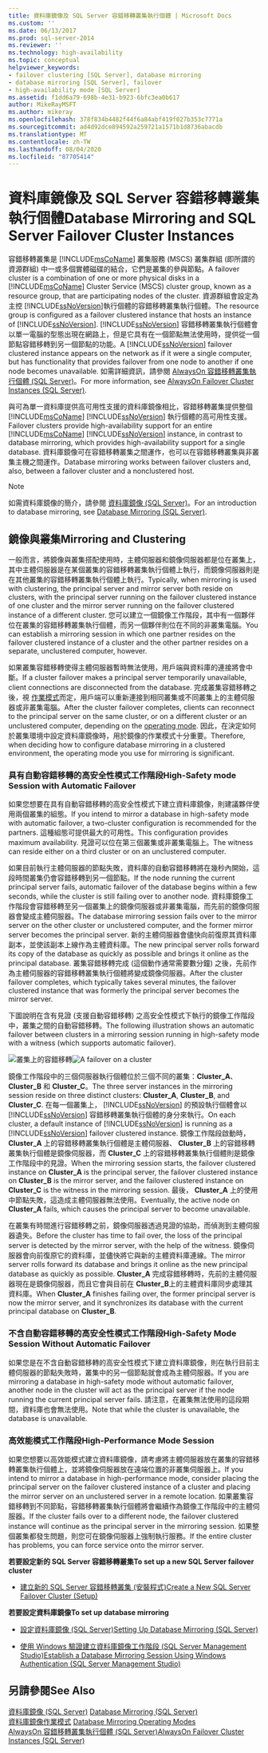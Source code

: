 ```yaml
---
title: 資料庫鏡像及 SQL Server 容錯移轉叢集執行個體 | Microsoft Docs
ms.custom: ''
ms.date: 06/13/2017
ms.prod: sql-server-2014
ms.reviewer: ''
ms.technology: high-availability
ms.topic: conceptual
helpviewer_keywords:
- failover clustering [SQL Server], database mirroring
- database mirroring [SQL Server], failover
- high-availability mode [SQL Server]
ms.assetid: f1dd6a79-698b-4e31-b923-6bfc3ea0b617
author: MikeRayMSFT
ms.author: mikeray
ms.openlocfilehash: 378f834b4482f44f6a84abf419f027b353c7771a
ms.sourcegitcommit: ad4d92dce894592a259721a1571b1d8736abacdb
ms.translationtype: MT
ms.contentlocale: zh-TW
ms.lasthandoff: 08/04/2020
ms.locfileid: "87705414"
---
```

# <a name="database-mirroring-and-sql-server-failover-cluster-instances"></a><span data-ttu-id="1e193-102">資料庫鏡像及 SQL Server 容錯移轉叢集執行個體</span><span class="sxs-lookup"><span data-stu-id="1e193-102">Database Mirroring and SQL Server Failover Cluster Instances</span></span>
  <span data-ttu-id="1e193-103">容錯移轉叢集是 [!INCLUDE[msCoName](../../includes/msconame-md.md)] 叢集服務 (MSCS) 叢集群組 (即所謂的資源群組) 中一或多個實體磁碟的結合，它們是叢集的參與節點。</span><span class="sxs-lookup"><span data-stu-id="1e193-103">A failover cluster is a combination of one or more physical disks in a [!INCLUDE[msCoName](../../includes/msconame-md.md)] Cluster Service (MSCS) cluster group, known as a resource group, that are participating nodes of the cluster.</span></span> <span data-ttu-id="1e193-104">資源群組會設定為主控 [!INCLUDE[ssNoVersion](../../includes/ssnoversion-md.md)]執行個體的容錯移轉叢集執行個體。</span><span class="sxs-lookup"><span data-stu-id="1e193-104">The resource group is configured as a failover clustered instance that hosts an instance of [!INCLUDE[ssNoVersion](../../includes/ssnoversion-md.md)].</span></span> <span data-ttu-id="1e193-105">[!INCLUDE[ssNoVersion](../../includes/ssnoversion-md.md)] 容錯移轉叢集執行個體會以單一電腦的型態出現在網路上，但是它具有在一個節點無法使用時，提供從一個節點容錯移轉到另一個節點的功能。</span><span class="sxs-lookup"><span data-stu-id="1e193-105">A [!INCLUDE[ssNoVersion](../../includes/ssnoversion-md.md)] failover clustered instance appears on the network as if it were a single computer, but has functionality that provides failover from one node to another if one node becomes unavailable.</span></span> <span data-ttu-id="1e193-106">如需詳細資訊，請參閱 [AlwaysOn 容錯移轉叢集執行個體 (SQL Server)](../../sql-server/failover-clusters/windows/always-on-failover-cluster-instances-sql-server.md)。</span><span class="sxs-lookup"><span data-stu-id="1e193-106">For more information, see [AlwaysOn Failover Cluster Instances (SQL Server)](../../sql-server/failover-clusters/windows/always-on-failover-cluster-instances-sql-server.md).</span></span>  
  
 <span data-ttu-id="1e193-107">與可為單一資料庫提供高可用性支援的資料庫鏡像相比，容錯移轉叢集提供整個 [!INCLUDE[msCoName](../../includes/msconame-md.md)] [!INCLUDE[ssNoVersion](../../includes/ssnoversion-md.md)] 執行個體的高可用性支援。</span><span class="sxs-lookup"><span data-stu-id="1e193-107">Failover clusters provide high-availability support for an entire [!INCLUDE[msCoName](../../includes/msconame-md.md)] [!INCLUDE[ssNoVersion](../../includes/ssnoversion-md.md)] instance, in contrast to database mirroring, which provides high-availability support for a single database.</span></span> <span data-ttu-id="1e193-108">資料庫鏡像可在容錯移轉叢集之間運作，也可以在容錯移轉叢集與非叢集主機之間運作。</span><span class="sxs-lookup"><span data-stu-id="1e193-108">Database mirroring works between failover clusters and, also, between a failover cluster and a nonclustered host.</span></span>  
  
> [!NOTE]  
>  <span data-ttu-id="1e193-109">如需資料庫鏡像的簡介，請參閱 [資料庫鏡像 &#40;SQL Server&#41;](database-mirroring-sql-server.md)。</span><span class="sxs-lookup"><span data-stu-id="1e193-109">For an introduction to database mirroring, see [Database Mirroring &#40;SQL Server&#41;](database-mirroring-sql-server.md).</span></span>  
  
## <a name="mirroring-and-clustering"></a><span data-ttu-id="1e193-110">鏡像與叢集</span><span class="sxs-lookup"><span data-stu-id="1e193-110">Mirroring and Clustering</span></span>  
 <span data-ttu-id="1e193-111">一般而言，將鏡像與叢集搭配使用時，主體伺服器和鏡像伺服器都是位在叢集上，其中主體伺服器是在某個叢集的容錯移轉叢集執行個體上執行，而鏡像伺服器則是在其他叢集的容錯移轉叢集執行個體上執行。</span><span class="sxs-lookup"><span data-stu-id="1e193-111">Typically, when mirroring is used with clustering, the principal server and mirror server both reside on clusters, with the principal server running on the failover clustered instance of one cluster and the mirror server running on the failover clustered instance of a different cluster.</span></span> <span data-ttu-id="1e193-112">您可以建立一個鏡像工作階段，其中有一個夥伴位在叢集的容錯移轉叢集執行個體，而另一個夥伴則位在不同的非叢集電腦。</span><span class="sxs-lookup"><span data-stu-id="1e193-112">You can establish a mirroring session in which one partner resides on the failover clustered instance of a cluster and the other partner resides on a separate, unclustered computer, however.</span></span>  
  
 <span data-ttu-id="1e193-113">如果叢集容錯移轉使得主體伺服器暫時無法使用，用戶端與資料庫的連接將會中斷。</span><span class="sxs-lookup"><span data-stu-id="1e193-113">If a cluster failover makes a principal server temporarily unavailable, client connections are disconnected from the database.</span></span> <span data-ttu-id="1e193-114">完成叢集容錯移轉之後，視 [作業模式](database-mirroring-operating-modes.md)而定，用戶端可以重新連接到相同叢集或不同叢集上的主體伺服器或非叢集電腦。</span><span class="sxs-lookup"><span data-stu-id="1e193-114">After the cluster failover completes, clients can reconnect to the principal server on the same cluster, or on a different cluster or an unclustered computer, depending on the [operating mode](database-mirroring-operating-modes.md).</span></span> <span data-ttu-id="1e193-115">因此，在決定如何於叢集環境中設定資料庫鏡像時，用於鏡像的作業模式十分重要。</span><span class="sxs-lookup"><span data-stu-id="1e193-115">Therefore, when deciding how to configure database mirroring in a clustered environment, the operating mode you use for mirroring is significant.</span></span>  
  
### <a name="high-safety-mode-session-with-automatic-failover"></a><span data-ttu-id="1e193-116">具有自動容錯移轉的高安全性模式工作階段</span><span class="sxs-lookup"><span data-stu-id="1e193-116">High-Safety mode Session with Automatic Failover</span></span>  
 <span data-ttu-id="1e193-117">如果您想要在具有自動容錯移轉的高安全性模式下建立資料庫鏡像，則建議夥伴使用兩個叢集的組態。</span><span class="sxs-lookup"><span data-stu-id="1e193-117">If you intend to mirror a database in high-safety mode with automatic failover, a two-cluster configuration is recommended for the partners.</span></span> <span data-ttu-id="1e193-118">這種組態可提供最大的可用性。</span><span class="sxs-lookup"><span data-stu-id="1e193-118">This configuration provides maximum availability.</span></span> <span data-ttu-id="1e193-119">見證可以位在第三個叢集或非叢集電腦上。</span><span class="sxs-lookup"><span data-stu-id="1e193-119">The witness can reside either on a third cluster or on an unclustered computer.</span></span>  
  
 <span data-ttu-id="1e193-120">如果目前執行主體伺服器的節點失敗，資料庫的自動容錯移轉將在幾秒內開始，這段時間叢集仍會容錯移轉到另一個節點。</span><span class="sxs-lookup"><span data-stu-id="1e193-120">If the node running the current principal server fails, automatic failover of the database begins within a few seconds, while the cluster is still failing over to another node.</span></span> <span data-ttu-id="1e193-121">資料庫鏡像工作階段會容錯移轉至另一個叢集上的鏡像伺服器或非叢集電腦，而先前的鏡像伺服器會變成主體伺服器。</span><span class="sxs-lookup"><span data-stu-id="1e193-121">The database mirroring session fails over to the mirror server on the other cluster or unclustered computer, and the former mirror server becomes the principal server.</span></span> <span data-ttu-id="1e193-122">新的主體伺服器會儘快向前復原其資料庫副本，並使該副本上線作為主體資料庫。</span><span class="sxs-lookup"><span data-stu-id="1e193-122">The new principal server rolls forward its copy of the database as quickly as possible and brings it online as the principal database.</span></span> <span data-ttu-id="1e193-123">叢集容錯移轉完成 (這個動作通常需要數分鐘) 之後，先前作為主體伺服器的容錯移轉叢集執行個體將變成鏡像伺服器。</span><span class="sxs-lookup"><span data-stu-id="1e193-123">After the cluster failover completes, which typically takes several minutes, the failover clustered instance that was formerly the principal server becomes the mirror server.</span></span>  
  
 <span data-ttu-id="1e193-124">下圖說明在含有見證 (支援自動容錯移轉) 之高安全性模式下執行的鏡像工作階段中，叢集之間的自動容錯移轉。</span><span class="sxs-lookup"><span data-stu-id="1e193-124">The following illustration shows an automatic failover between clusters in a mirroring session running in high-safety mode with a witness (which supports automatic failover).</span></span>  
  
 <span data-ttu-id="1e193-125">![叢集上的容錯移轉](../media/dbm-and-failover-clustering.gif "叢集上的容錯移轉")</span><span class="sxs-lookup"><span data-stu-id="1e193-125">![A failover on a cluster](../media/dbm-and-failover-clustering.gif "A failover on a cluster")</span></span>  
  
 <span data-ttu-id="1e193-126">鏡像工作階段中的三個伺服器執行個體位於三個不同的叢集：**Cluster_A**、**Cluster_B** 和 **Cluster_C**。</span><span class="sxs-lookup"><span data-stu-id="1e193-126">The three server instances in the mirroring session reside on three distinct clusters: **Cluster_A**, **Cluster_B**, and **Cluster_C**.</span></span> <span data-ttu-id="1e193-127">在每一個叢集上， [!INCLUDE[ssNoVersion](../../includes/ssnoversion-md.md)] 的預設執行個體會以 [!INCLUDE[ssNoVersion](../../includes/ssnoversion-md.md)] 容錯移轉叢集執行個體的身分來執行。</span><span class="sxs-lookup"><span data-stu-id="1e193-127">On each cluster, a default instance of [!INCLUDE[ssNoVersion](../../includes/ssnoversion-md.md)] is running as a [!INCLUDE[ssNoVersion](../../includes/ssnoversion-md.md)] failover clustered instance.</span></span> <span data-ttu-id="1e193-128">鏡像工作階段啟動時， **Cluster_A** 上的容錯移轉叢集執行個體是主體伺服器、 **Cluster_B** 上的容錯移轉叢集執行個體是鏡像伺服器，而 **Cluster_C** 上的容錯移轉叢集執行個體則是鏡像工作階段中的見證。</span><span class="sxs-lookup"><span data-stu-id="1e193-128">When the mirroring session starts, the failover clustered instance on **Cluster_A** is the principal server, the failover clustered instance on **Cluster_B** is the mirror server, and the failover clustered instance on **Cluster_C** is the witness in the mirroring session.</span></span> <span data-ttu-id="1e193-129">最後， **Cluster_A** 上的使用中節點失敗，這造成主體伺服器無法使用。</span><span class="sxs-lookup"><span data-stu-id="1e193-129">Eventually, the active node on **Cluster_A** fails, which causes the principal server to become unavailable.</span></span>  
  
 <span data-ttu-id="1e193-130">在叢集有時間進行容錯移轉之前，鏡像伺服器透過見證的協助，而偵測到主體伺服器遺失。</span><span class="sxs-lookup"><span data-stu-id="1e193-130">Before the cluster has time to fail over, the loss of the principal server is detected by the mirror server, with the help of the witness.</span></span> <span data-ttu-id="1e193-131">鏡像伺服器會向前復原它的資料庫，並儘快將它與新的主體資料庫連線。</span><span class="sxs-lookup"><span data-stu-id="1e193-131">The mirror server rolls forward its database and brings it online as the new principal database as quickly as possible.</span></span> <span data-ttu-id="1e193-132">**Cluster_A** 完成容錯移轉時，先前的主體伺服器現在是鏡像伺服器，而且它會與目前在 **Cluster_B**上的主體資料庫同步處理其資料庫。</span><span class="sxs-lookup"><span data-stu-id="1e193-132">When **Cluster_A** finishes failing over, the former principal server is now the mirror server, and it synchronizes its database with the current principal database on **Cluster_B**.</span></span>  
  
### <a name="high-safety-mode-session-without-automatic-failover"></a><span data-ttu-id="1e193-133">不含自動容錯移轉的高安全性模式工作階段</span><span class="sxs-lookup"><span data-stu-id="1e193-133">High-Safety Mode Session Without Automatic Failover</span></span>  
 <span data-ttu-id="1e193-134">如果您是在不含自動容錯移轉的高安全性模式下建立資料庫鏡像，則在執行目前主體伺服器的節點失敗時，叢集中的另一個節點就會成為主體伺服器。</span><span class="sxs-lookup"><span data-stu-id="1e193-134">If you are mirroring a database in high-safety mode without automatic failover, another node in the cluster will act as the principal server if the node running the current principal server fails.</span></span> <span data-ttu-id="1e193-135">請注意，在叢集無法使用的這段期間，資料庫也會無法使用。</span><span class="sxs-lookup"><span data-stu-id="1e193-135">Note that while the cluster is unavailable, the database is unavailable.</span></span>  
  
### <a name="high-performance-mode-session"></a><span data-ttu-id="1e193-136">高效能模式工作階段</span><span class="sxs-lookup"><span data-stu-id="1e193-136">High-Performance Mode Session</span></span>  
 <span data-ttu-id="1e193-137">如果您想要以高效能模式建立資料庫鏡像，請考慮將主體伺服器放在叢集的容錯移轉叢集執行個體上，並將鏡像伺服器放在遠端位置的非叢集伺服器上。</span><span class="sxs-lookup"><span data-stu-id="1e193-137">If you intend to mirror a database in high-performance mode, consider placing the principal server on the failover clustered instance of a cluster and placing the mirror server on an unclustered server in a remote location.</span></span> <span data-ttu-id="1e193-138">如果叢集容錯移轉到不同節點，容錯移轉叢集執行個體將會繼續作為鏡像工作階段中的主體伺服器。</span><span class="sxs-lookup"><span data-stu-id="1e193-138">If the cluster fails over to a different node, the failover clustered instance will continue as the principal server in the mirroring session.</span></span> <span data-ttu-id="1e193-139">如果整個叢集都發生問題，則您可在鏡像伺服器上強制執行服務。</span><span class="sxs-lookup"><span data-stu-id="1e193-139">If the entire cluster has problems, you can force service onto the mirror server.</span></span>  
  
 <span data-ttu-id="1e193-140">**若要設定新的 SQL Server 容錯移轉叢集**</span><span class="sxs-lookup"><span data-stu-id="1e193-140">**To set up a new SQL Server failover cluster**</span></span>  
  
-   [<span data-ttu-id="1e193-141">建立新的 SQL Server 容錯移轉叢集 &#40;安裝程式&#41;</span><span class="sxs-lookup"><span data-stu-id="1e193-141">Create a New SQL Server Failover Cluster &#40;Setup&#41;</span></span>](../../sql-server/failover-clusters/install/create-a-new-sql-server-failover-cluster-setup.md)  
  
 <span data-ttu-id="1e193-142">**若要設定資料庫鏡像**</span><span class="sxs-lookup"><span data-stu-id="1e193-142">**To set up database mirroring**</span></span>  
  
-   [<span data-ttu-id="1e193-143">設定資料庫鏡像 &#40;SQL Server&#41;</span><span class="sxs-lookup"><span data-stu-id="1e193-143">Setting Up Database Mirroring &#40;SQL Server&#41;</span></span>](setting-up-database-mirroring-sql-server.md)  
  
-   [<span data-ttu-id="1e193-144">使用 Windows 驗證建立資料庫鏡像工作階段 &#40;SQL Server Management Studio&#41;</span><span class="sxs-lookup"><span data-stu-id="1e193-144">Establish a Database Mirroring Session Using Windows Authentication &#40;SQL Server Management Studio&#41;</span></span>](establish-database-mirroring-session-windows-authentication.md)  
  
## <a name="see-also"></a><span data-ttu-id="1e193-145">另請參閱</span><span class="sxs-lookup"><span data-stu-id="1e193-145">See Also</span></span>  
 <span data-ttu-id="1e193-146">[資料庫鏡像 &#40;SQL Server&#41;](database-mirroring-sql-server.md) </span><span class="sxs-lookup"><span data-stu-id="1e193-146">[Database Mirroring &#40;SQL Server&#41;](database-mirroring-sql-server.md) </span></span>  
 <span data-ttu-id="1e193-147">[資料庫鏡像作業模式](database-mirroring-operating-modes.md) </span><span class="sxs-lookup"><span data-stu-id="1e193-147">[Database Mirroring Operating Modes](database-mirroring-operating-modes.md) </span></span>  
 [<span data-ttu-id="1e193-148">AlwaysOn 容錯移轉叢集執行個體 (SQL Server)</span><span class="sxs-lookup"><span data-stu-id="1e193-148">AlwaysOn Failover Cluster Instances (SQL Server)</span></span>](../../sql-server/failover-clusters/windows/always-on-failover-cluster-instances-sql-server.md) 
  
  
